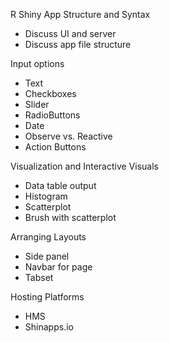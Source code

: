 R Shiny App Structure and Syntax
- Discuss UI and server
- Discuss app file structure

Input options
- Text
- Checkboxes
- Slider
- RadioButtons
- Date
- Observe vs. Reactive
- Action Buttons

Visualization and Interactive Visuals
- Data table output
- Histogram
- Scatterplot
- Brush with scatterplot

Arranging Layouts
- Side panel
- Navbar for page
- Tabset

Hosting Platforms
- HMS
- Shinapps.io
